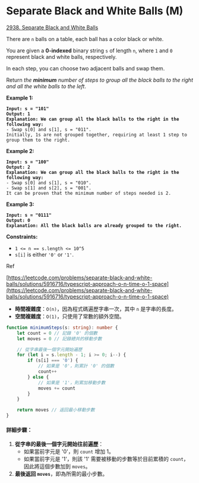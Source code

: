 # Separate Black and White Balls (M)

[2938. Separate Black and White Balls](https://leetcode.com/problems/separate-black-and-white-balls/)



There are `n` balls on a table, each ball has a color black or white.

You are given a **0-indexed** binary string `s` of length `n`, where `1` and `0` represent black and white balls, respectively.

In each step, you can choose two adjacent balls and swap them.

Return _the **minimum** number of steps to group all the black balls to the right and all the white balls to the left_.

&#x20;

**Example 1:**

<pre><code><strong>Input: s = "101"
</strong><strong>Output: 1
</strong><strong>Explanation: We can group all the black balls to the right in the following way:
</strong>- Swap s[0] and s[1], s = "011".
Initially, 1s are not grouped together, requiring at least 1 step to group them to the right.
</code></pre>

**Example 2:**

<pre><code><strong>Input: s = "100"
</strong><strong>Output: 2
</strong><strong>Explanation: We can group all the black balls to the right in the following way:
</strong>- Swap s[0] and s[1], s = "010".
- Swap s[1] and s[2], s = "001".
It can be proven that the minimum number of steps needed is 2.
</code></pre>

**Example 3:**

<pre><code><strong>Input: s = "0111"
</strong><strong>Output: 0
</strong><strong>Explanation: All the black balls are already grouped to the right.
</strong></code></pre>

&#x20;

**Constraints:**

* `1 <= n == s.length <= 10^5`
* `s[i]` is either `'0'` or `'1'`.



Ref

[https://leetcode.com/problems/separate-black-and-white-balls/solutions/5916716/typescript-approach-o-n-time-o-1-space](https://leetcode.com/problems/separate-black-and-white-balls/solutions/5916716/typescript-approach-o-n-time-o-1-space)

* **時間複雜度**：`O(n)`，因為程式碼遍歷字串一次，其中 `n` 是字串的長度。
* **空間複雜度**：`O(1)`，只使用了常數的額外空間。

```typescript
function minimumSteps(s: string): number {
    let count = 0 // 記錄 '0' 的個數
    let moves = 0 // 記錄總共的移動步數

    // 從字串最後一個字元開始遍歷
    for (let i = s.length - 1; i >= 0; i--) {
        if (s[i] === '0') {
            // 如果是 '0'，則累計 '0' 的個數
            count++
        } else {
            // 如果是 '1'，則累加移動步數
            moves += count
        }
    }

    return moves // 返回最小移動步數
}

```



#### 詳細步驟：

1. **從字串的最後一個字元開始往前遍歷**：
   * 如果當前字元是 '0'，則 `count` 增加 1。
   * 如果當前字元是 '1'，則該 '1' 需要被移動的步數等於目前累積的 `count`，因此將這個步數加到 `moves`。
2. **最後返回 `moves`**，即為所需的最小步數。

